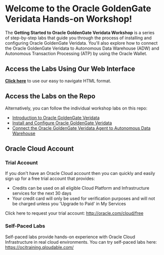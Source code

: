 # Welcome to the Oracle GoldenGate Veridata Hands-on Workshop!

The **Getting Started to Oracle GoldenGate Veridata Workshop** is a series of step-by-step labs that guide you through the process of installing and configuring Oracle GoldenGate Veridata. You'll also explore how to connect the Oracle GoldenGate Veridata to Autonomous Data Warehouse (ADW) and Autonomous Transaction Processing (ATP) by using the Oracle Wallet.

## Access the Labs Using Our Web Interface

**[Click here](https://oracle.github.io/learning-library/data-management-library/goldengate/veridata-install-connections/workshops/freetier)** to use our easy to navigate HTML format.


## Access the Labs on the Repo

Alternatively, you can follow the individual workshop labs on this repo:

- [Introduction to Oracle GoldenGate Veridata](../workshops/freetier/intro.md)
- [Install and Configure Oracle GoldenGate Veridata ](../ggv-install-veridata/ggv-install-veridata.md)
- [Connect the Oracle GoldenGate Veridata Agent to Autonomous Data Warehouse](../ggv-adw-atp/ggv-adw-atp.md)


<!-- Keep this content -->
## Oracle Cloud Account

### Trial Account
If you don't have an Oracle Cloud account then you can quickly and easily sign up for a free trial account that provides:
- Credits can be used on all eligible Cloud Platform and Infrastructure services for the next 30 days
- Your credit card will only be used for verification purposes and will not be charged unless you 'Upgrade to Paid' in My Services

Click here to request your trial account: http://oracle.com/cloud/free

### Self-Paced Labs
Self-paced labs provide hands-on experience with Oracle Cloud Infrastructure in real cloud environments. You can try self-paced labs here: https://ocitraining.qloudable.com/
